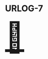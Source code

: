 # URLOG-7

<a href="https://fockups.com/" target="_blank" style="font-size: 10vw; text-align:center;"><div>🚪</div></a>